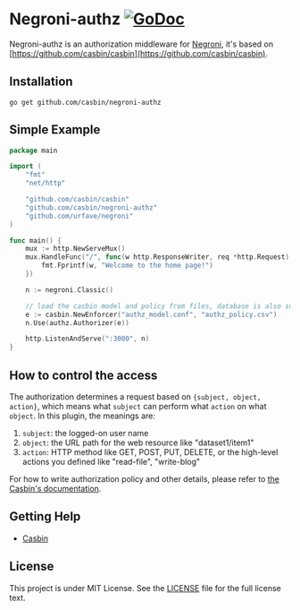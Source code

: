 Negroni-authz [![GoDoc](https://godoc.org/github.com/casbin/negroni-authz?status.svg)](https://godoc.org/github.com/casbin/negroni-authz)
======

Negroni-authz is an authorization middleware for [Negroni](https://github.com/urfave/negroni), it's based on [https://github.com/casbin/casbin](https://github.com/casbin/casbin).

## Installation

    go get github.com/casbin/negroni-authz

## Simple Example

```Go
package main

import (
	"fmt"
	"net/http"

	"github.com/casbin/casbin"
	"github.com/casbin/negroni-authz"
	"github.com/urfave/negroni"
)

func main() {
	mux := http.NewServeMux()
	mux.HandleFunc("/", func(w http.ResponseWriter, req *http.Request) {
		fmt.Fprintf(w, "Welcome to the home page!")
	})

	n := negroni.Classic()

	// load the casbin model and policy from files, database is also supported.
	e := casbin.NewEnforcer("authz_model.conf", "authz_policy.csv")
	n.Use(authz.Authorizer(e))

	http.ListenAndServe(":3000", n)
}
```

## How to control the access

The authorization determines a request based on ``{subject, object, action}``, which means what ``subject`` can perform what ``action`` on what ``object``. In this plugin, the meanings are:

1. ``subject``: the logged-on user name
2. ``object``: the URL path for the web resource like "dataset1/item1"
3. ``action``: HTTP method like GET, POST, PUT, DELETE, or the high-level actions you defined like "read-file", "write-blog"

For how to write authorization policy and other details, please refer to [the Casbin's documentation](https://github.com/casbin/casbin).

## Getting Help

- [Casbin](https://github.com/casbin/casbin)

## License

This project is under MIT License. See the [LICENSE](LICENSE) file for the full license text.
